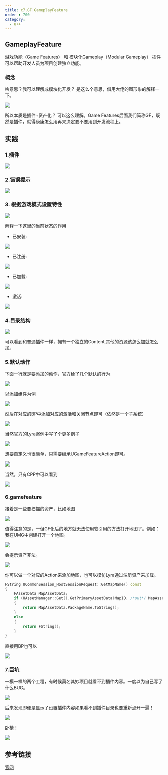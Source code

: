 ```yaml
---
title: c7.GF|GameplayFeature
order : 700
category:
  - u++
---
```


## GameplayFeature

游戏功能（Game Features） 和 模块化Gameplay（Modular Gameplay） 插件可以帮助开发人员为项目创建独立功能。

### 概念

<chatmessage avatar="../../assets/emoji/hx.png" :avatarWidth="40" >
啥意思？我可以理解成模块化开发？
</chatmessage>

<chatmessage avatar="../../assets/emoji/bqb (2).png" :avatarWidth="40" alignLeft>
是这么个意思，借用大佬的图形象的解释一下。
</chatmessage>

![](..%2Fassets%2Fgamefeture.jpg)

<chatmessage avatar="../../assets/emoji/hx.png" :avatarWidth="40" >
所以本质是插件+资产化？
</chatmessage>

<chatmessage avatar="../../assets/emoji/bqb (2).png" :avatarWidth="40" alignLeft>
可以这么理解。Game Features后面我们简称GF，既然是插件，就得康康怎么用再来决定要不要用到开发流程上。
</chatmessage>

## 实践

### 1.插件

![](..%2Fassets%2Fgf.png)

### 2.错误提示

![](..%2Fassets%2Ferrorgf.png)

### 3. 根据游戏模式设置特性

![](..%2Fassets%2Fgfpl2.png)

<chatmessage avatar="../../assets/emoji/bqb (2).png" :avatarWidth="40" alignLeft>
解释一下这里的当前状态的作用
</chatmessage>

- 已安装:

![](..%2Fassets%2Finstallgf.png)

- 已注册:

![](..%2Fassets%2Fzc.png)

- 已加载:

![](..%2Fassets%2Floadgf.png)

- 激活:

![](..%2Fassets%2Factivegf.png)

### 4.目录结构

![](..%2Fassets%2Fgamefplugin.png)

<chatmessage avatar="../../assets/emoji/bqb (2).png" :avatarWidth="40" alignLeft>
可以看到和普通插件一样，拥有一个独立的Content,其他的资源该怎么加就怎么加。
</chatmessage>

### 5.默认动作

<chatmessage avatar="../../assets/emoji/bqb (2).png" :avatarWidth="40" alignLeft>
下面一行就是要添加的动作，官方给了几个默认的行为
</chatmessage>

![](..%2Fassets%2Factiongf.png)

<chatmessage avatar="../../assets/emoji/bqb (2).png" :avatarWidth="40" alignLeft>
以添加组件为例
</chatmessage>

![](..%2Fassets%2Fzujian.png)

<chatmessage avatar="../../assets/emoji/bqb (2).png" :avatarWidth="40" alignLeft>
然后在对应的BP中添加对应的激活和关闭节点即可（依然是一个子系统）
</chatmessage>

![](..%2Fassets%2Fbpgf.png)

<chatmessage avatar="../../assets/emoji/bqb (2).png" :avatarWidth="40" alignLeft>
当然官方的Lyra案例中写了个更多例子
</chatmessage>

![](..%2Fassets%2Factionsou.jpg)

<chatmessage avatar="../../assets/emoji/bqb (2).png" :avatarWidth="40" alignLeft>
想要自定义也很简单，只需要继承UGameFeatureAction即可。
</chatmessage>

![](..%2Fassets%2Fpublicaction.png)

<chatmessage avatar="../../assets/emoji/bqb (2).png" :avatarWidth="40" alignLeft>
当然，只有CPP中可以看到
</chatmessage>

![](..%2Fassets%2Fcppgf.png)

### 6.gamefeature

<chatmessage avatar="../../assets/emoji/bqb (2).png" :avatarWidth="40" alignLeft>
接着是一些要扫描的资产，比如地图
</chatmessage>

![](..%2Fassets%2Fmapgf.png)

<chatmessage avatar="../../assets/emoji/bqb (2).png" :avatarWidth="40" alignLeft>
值得注意的是，一但GF化后的地方就无法使用软引用的方法打开地图了。例如：我在UMG中创建打开一个地图。
</chatmessage>

![](..%2Fassets%2Fwidgetmapuse.png)

<chatmessage avatar="../../assets/emoji/bqb (2).png" :avatarWidth="40" alignLeft>
会提示资产非法。
</chatmessage>

![](..%2Fassets%2Fzcff.png)

<chatmessage avatar="../../assets/emoji/bqb (2).png" :avatarWidth="40" alignLeft>
你可以做一个对应的Action来添加地图，也可以模仿Lyra通过注册资产来加载。
</chatmessage>

```cpp
FString UCommonSession_HostSessionRequest::GetMapName() const
{
	FAssetData MapAssetData;
	if (UAssetManager::Get().GetPrimaryAssetData(MapID, /*out*/ MapAssetData))
	{
		return MapAssetData.PackageName.ToString();
	}
	else
	{
		return FString();
	}
}
```
<chatmessage avatar="../../assets/emoji/bqb (2).png" :avatarWidth="40" alignLeft>
直接用BP也可以
</chatmessage>

![](..%2Fassets%2Fgetpr.png)

### 7.巨坑

<chatmessage avatar="../../assets/emoji/bqb (2).png" :avatarWidth="40" alignLeft>
一模一样的两个工程，有时候莫名其妙项目就看不到插件内容。一度以为自己写了什么BUG。
</chatmessage>

![](..%2Fassets%2Fwithoutplugin.png)

<chatmessage avatar="../../assets/emoji/bqb (2).png" :avatarWidth="40" alignLeft>
后来发现即便是显示了设置插件内容如果看不到插件目录也要重新点开一遍！
</chatmessage>

![](..%2Fassets%2Fkdiefc.png)

<chatmessage avatar="../../assets/emoji/bqb (6).png" :avatarWidth="40" >
卧槽！
</chatmessage>

![](..%2Fassets%2Fperfect.png)

## 参考链接
[官网](https://docs.unrealengine.com/5.0/zh-CN/game-features-and-modular-gameplay-in-unreal-engine/)
